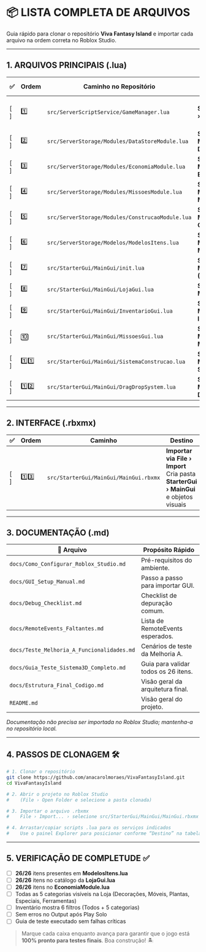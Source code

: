 # 📦 LISTA COMPLETA DE ARQUIVOS

Guia rápido para clonar o repositório **Viva Fantasy Island** e importar cada arquivo na ordem correta no Roblox Studio.

---

## 1. ARQUIVOS PRINCIPAIS (.lua)

| ✅ | Ordem | Caminho no Repositório | Destino no Roblox Studio | Descrição |
|----|-------|-----------------------|--------------------------|-----------|
| [ ] | 1️⃣ | `src/ServerScriptService/GameManager.lua` | **ServerScriptService › GameManager** | Script mestre: ciclo de vida do jogador, init de sistemas. |
| [ ] | 2️⃣ | `src/ServerStorage/Modules/DataStoreModule.lua` | **ServerStorage › Modules › DataStoreModule** | Persistência de dados com cache & backup. |
| [ ] | 3️⃣ | `src/ServerStorage/Modules/EconomiaModule.lua` | **ServerStorage › Modules › EconomiaModule** | DreamCoins, inventário, anti-exploit. |
| [ ] | 4️⃣ | `src/ServerStorage/Modules/MissoesModule.lua` | **ServerStorage › Modules › MissoesModule** | Missões diárias/semanais, recompensas. |
| [ ] | 5️⃣ | `src/ServerStorage/Modules/ConstrucaoModule.lua` | **ServerStorage › Modules › ConstrucaoModule** | Lógica servidor da construção e validação. |
| [ ] | 6️⃣ | `src/ServerStorage/Modelos/ModelosItens.lua` | **ServerStorage › Modelos › ModelosItens** | 26 modelos 3D com LOD e propriedades. |
| [ ] | 7️⃣ | `src/StarterGui/MainGui/init.lua` | **StarterGui › MainGui › init (LocalScript)** | Controla HUD e alternância de menus. |
| [ ] | 8️⃣ | `src/StarterGui/MainGui/LojaGui.lua` | **StarterGui › MainGui › LojaGui** | Interface da Loja (5 categorias). |
| [ ] | 9️⃣ | `src/StarterGui/MainGui/InventarioGui.lua` | **StarterGui › MainGui › InventarioGui** | Inventário com drag & drop (6 categorias). |
| [ ] | 🔟 | `src/StarterGui/MainGui/MissoesGui.lua` | **StarterGui › MainGui › MissoesGui** | GUI de missões e progresso. |
| [ ] | 1️⃣1️⃣ | `src/StarterGui/MainGui/SistemaConstrucao.lua` | **StarterGui › MainGui › SistemaConstrucao** | Cliente: pré-visualização e colocação 3D. |
| [ ] | 1️⃣2️⃣ | `src/StarterGui/MainGui/DragDropSystem.lua` | **StarterGui › MainGui › DragDropSystem** | Multi-seleção e reorganização de itens. |

---

## 2. INTERFACE (.rbxmx)

| ✅ | Ordem | Caminho | Destino | Descrição |
|----|-------|---------|---------|-----------|
| [ ] | 1️⃣3️⃣ | `src/StarterGui/MainGui/MainGui.rbxmx` | **Importar via File › Import** <br>Cria pasta **StarterGui › MainGui** e objetos visuais | Estrutura de telas e botões. |

---

## 3. DOCUMENTAÇÃO (.md)

| 📄 Arquivo | Propósito Rápido |
|------------|------------------|
| `docs/Como_Configurar_Roblox_Studio.md` | Pré-requisitos do ambiente. |
| `docs/GUI_Setup_Manual.md` | Passo a passo para importar GUI. |
| `docs/Debug_Checklist.md` | Checklist de depuração comum. |
| `docs/RemoteEvents_Faltantes.md` | Lista de RemoteEvents esperados. |
| `docs/Teste_Melhoria_A_Funcionalidades.md` | Cenários de teste da Melhoria A. |
| `docs/Guia_Teste_Sistema3D_Completo.md` | Guia para validar todos os 26 itens. |
| `docs/Estrutura_Final_Codigo.md` | Visão geral da arquitetura final. |
| `README.md` | Visão geral do projeto. |

*Documentação não precisa ser importada no Roblox Studio; mantenha-a no repositório local.*

---

## 4. PASSOS DE CLONAGEM 🛠️

```bash
# 1. Clonar o repositório
git clone https://github.com/anacarolmoraes/VivaFantasyIsland.git
cd VivaFantasyIsland

# 2. Abrir o projeto no Roblox Studio
#    (File › Open Folder e selecione a pasta clonada)

# 3. Importar o arquivo .rbxmx
#    File › Import... › selecione src/StarterGui/MainGui/MainGui.rbxmx

# 4. Arrastar/copiar scripts .lua para os serviços indicados
#    Use o painel Explorer para posicionar conforme “Destino” na tabela.
```

---

## 5. VERIFICAÇÃO DE COMPLETUDE ✅

- [ ] **26/26** itens presentes em **ModelosItens.lua**  
- [ ] **26/26** itens no catálogo da **LojaGui.lua**  
- [ ] **26/26** itens no **EconomiaModule.lua**  
- [ ] Todas as 5 categorias visíveis na Loja (Decorações, Móveis, Plantas, Especiais, Ferramentas)  
- [ ] Inventário mostra 6 filtros (Todos + 5 categorias)  
- [ ] Sem erros no Output após Play Solo  
- [ ] Guia de teste executado sem falhas críticas  

> Marque cada caixa enquanto avança para garantir que o jogo está **100% pronto para testes finais**. Boa construção! 🏝️
